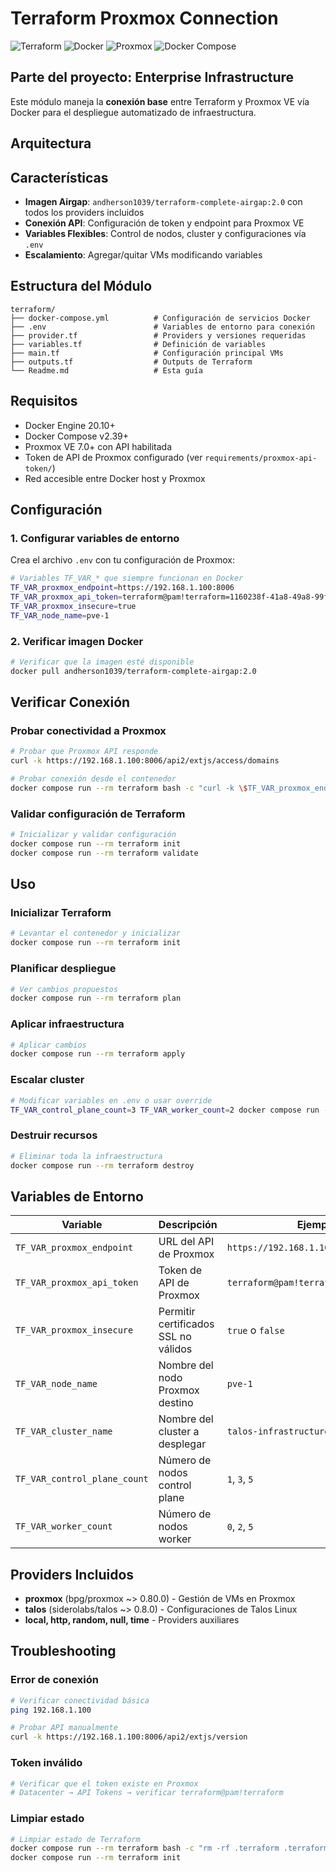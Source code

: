 # Terraform Proxmox Connection
![Terraform](https://img.shields.io/badge/Terraform-Latest-623CE4?style=for-the-badge&logo=terraform&logoColor=white)
![Docker](https://img.shields.io/badge/Docker-Required-2496ED?style=for-the-badge&logo=docker&logoColor=white)
![Proxmox](https://img.shields.io/badge/Proxmox-VE-E57000?style=for-the-badge&logo=proxmox&logoColor=white)
![Docker Compose](https://img.shields.io/badge/Docker_Compose-2.39+-2496ED?style=for-the-badge&logo=docker&logoColor=white)

## Parte del proyecto: Enterprise Infrastructure

Este módulo maneja la **conexión base** entre Terraform y Proxmox VE vía Docker para el despliegue automatizado de infraestructura.


## Arquitectura 


## Características

- **Imagen Airgap**: `andherson1039/terraform-complete-airgap:2.0` con todos los providers incluidos
- **Conexión API**: Configuración de token y endpoint para Proxmox VE
- **Variables Flexibles**: Control de nodos, cluster y configuraciones vía `.env`
- **Escalamiento**: Agregar/quitar VMs modificando variables

## Estructura del Módulo

```
terraform/
├── docker-compose.yml          # Configuración de servicios Docker
├── .env                        # Variables de entorno para conexión
├── provider.tf                 # Providers y versiones requeridas
├── variables.tf                # Definición de variables
├── main.tf                     # Configuración principal VMs
├── outputs.tf                  # Outputs de Terraform
└── Readme.md                   # Esta guía
```

## Requisitos

- Docker Engine 20.10+
- Docker Compose v2.39+
- Proxmox VE 7.0+ con API habilitada
- Token de API de Proxmox configurado (ver `requirements/proxmox-api-token/`)
- Red accesible entre Docker host y Proxmox

## Configuración

### 1. Configurar variables de entorno

Crea el archivo `.env` con tu configuración de Proxmox:

```bash
# Variables TF_VAR_* que siempre funcionan en Docker
TF_VAR_proxmox_endpoint=https://192.168.1.100:8006
TF_VAR_proxmox_api_token=terraform@pam!terraform=1160238f-41a8-49a8-99f3-3e5692324cca
TF_VAR_proxmox_insecure=true
TF_VAR_node_name=pve-1
```

### 2. Verificar imagen Docker

```bash
# Verificar que la imagen esté disponible
docker pull andherson1039/terraform-complete-airgap:2.0
```

## Verificar Conexión

### Probar conectividad a Proxmox

```bash
# Probar que Proxmox API responde
curl -k https://192.168.1.100:8006/api2/extjs/access/domains

# Probar conexión desde el contenedor
docker compose run --rm terraform bash -c "curl -k \$TF_VAR_proxmox_endpoint/api2/extjs/version"
```

### Validar configuración de Terraform

```bash
# Inicializar y validar configuración
docker compose run --rm terraform init
docker compose run --rm terraform validate
```

## Uso

### Inicializar Terraform

```bash
# Levantar el contenedor y inicializar
docker compose run --rm terraform init
```

### Planificar despliegue

```bash
# Ver cambios propuestos
docker compose run --rm terraform plan
```

### Aplicar infraestructura

```bash
# Aplicar cambios
docker compose run --rm terraform apply
```

### Escalar cluster

```bash
# Modificar variables en .env o usar override
TF_VAR_control_plane_count=3 TF_VAR_worker_count=2 docker compose run --rm terraform apply
```

### Destruir recursos

```bash
# Eliminar toda la infraestructura
docker compose run --rm terraform destroy
```

## Variables de Entorno

| Variable | Descripción | Ejemplo | Default |
|----------|-------------|---------|---------|
| `TF_VAR_proxmox_endpoint` | URL del API de Proxmox | `https://192.168.1.100:8006` | - |
| `TF_VAR_proxmox_api_token` | Token de API de Proxmox | `terraform@pam!terraform=1160238f...` | - |
| `TF_VAR_proxmox_insecure` | Permitir certificados SSL no válidos | `true` o `false` | `true` |
| `TF_VAR_node_name` | Nombre del nodo Proxmox destino | `pve-1` | `pve-1` |
| `TF_VAR_cluster_name` | Nombre del cluster a desplegar | `talos-infrastructure` | `talos-infrastructure` |
| `TF_VAR_control_plane_count` | Número de nodos control plane | `1`, `3`, `5` | `1` |
| `TF_VAR_worker_count` | Número de nodos worker | `0`, `2`, `5` | `0` |

## Providers Incluidos

- **proxmox** (bpg/proxmox ~> 0.80.0) - Gestión de VMs en Proxmox
- **talos** (siderolabs/talos ~> 0.8.0) - Configuraciones de Talos Linux
- **local, http, random, null, time** - Providers auxiliares

## Troubleshooting

### Error de conexión

```bash
# Verificar conectividad básica
ping 192.168.1.100

# Probar API manualmente
curl -k https://192.168.1.100:8006/api2/extjs/version
```

### Token inválido

```bash
# Verificar que el token existe en Proxmox
# Datacenter → API Tokens → verificar terraform@pam!terraform
```

### Limpiar estado

```bash
# Limpiar estado de Terraform
docker compose run --rm terraform bash -c "rm -rf .terraform .terraform.lock.hcl"
docker compose run --rm terraform init
